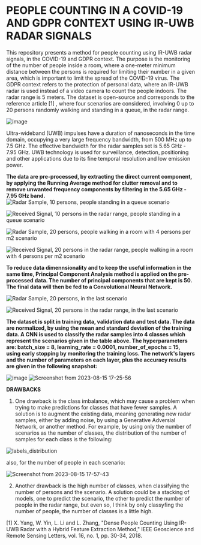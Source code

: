 # PEOPLE COUNTING IN A COVID-19 AND GDPR CONTEXT USING IR-UWB RADAR SIGNALS


This repository presents a method for people counting using IR-UWB radar signals, in the COVID-19 and GDPR context. 
The purpose is the monitoring of the number of people  inside a room, where a one-meter minimum distance between the persons is required for limiting their number in a given area, which is important to limit the spread of the COVID-19 virus. The GDPR context refers to the protection of personal data, where an IR-UWB radar is used instead of a video camera to count the people indoors. The radar range is 5 meters.
The dataset is open-source and corresponds to the reference article [1] , where four scenarios are considered, involving 0 up to 20 persons randomly walking and standing in a queue, in the radar range. 

![image](https://github.com/cristinaa211/People_counting_CNN_UWB/assets/61435903/df374e21-7e99-42e4-b628-80d5b97cb697)

Ultra-wideband (UWB) impulses have a duration of nanoseconds in the time domain, occupying a very large frequency bandwidth, from 500 MHz up to 7.5 GHz.
The effective bandwidth for the radar samples set is 5.65 GHz - 7.95 GHz.
UWB technology is used for surveillance, detection, positioning and other applications due to its fine temporal resolution and low emission power. 

**The data are pre-processed, by extracting the direct current component, by applying the Running Average method for clutter removal and to remove unwanted frequency components by filtering in the 5.65 GHz - 7.95 GHz band.**
![Radar Sample, 10 persons, people standing in a queue scenario](https://github.com/cristinaa211/People_counting_CNN_UWB/assets/61435903/4ffa7e10-acc2-4842-bb7c-5137daa8c10b)

![Received Signal, 10 persons in the radar range, people standing in a queue scenario](https://github.com/cristinaa211/People_counting_CNN_UWB/assets/61435903/e7b6dc47-52be-4199-a995-ebe3768f99ca)

![Radar Sample, 20 persons, people walking in a room with 4 persons per m2 scenario](https://github.com/cristinaa211/People_counting_CNN_UWB/assets/61435903/85d731ec-c60f-424f-ab3e-a27bb0fd4604)

![Received Signal, 20 persons in the radar range, people walking in a room with 4 persons per m2 scenario](https://github.com/cristinaa211/People_counting_CNN_UWB/assets/61435903/dad84559-0f5e-40b0-9a50-a8396d515ace)

**To reduce data dimennsionality and to keep the useful information in the same time, Principal Component Analysis method is applied on the pre-processed data.  The number of principal components that are kept is 50. The final data will then be fed to a Convolutional Neural Network.** 

![Radar Sample, 20 persons, in the last scenario](https://github.com/cristinaa211/People_counting_CNN_UWB/assets/61435903/02b1a34c-dc60-4569-8fdc-4bae5d390b59)

![Received Signal, 20 persons in the radar range, in the last scenario](https://github.com/cristinaa211/People_counting_CNN_UWB/assets/61435903/7de4865c-1f9b-4e29-8cb2-c15bba56fb4f)

**The dataset is split in training data, validation data and test data. The data are normalized, by using the mean and standard deviation of the training data. A CNN is used to classify the radar samples into 4 classes which represent the scenarios given in the table above. The hyperparameters are: batch_size = 8, learning_rate = 0.0001, number_of_epochs = 15, using early stopping by monitoring the training loss. The network's layers and the number of parameters on each layer, plus the accuracy results are given in the following snapshot:**

![image](https://github.com/cristinaa211/People_counting_CNN_UWB/assets/61435903/aab3c140-482a-4297-8563-b68091abc9a4)
![Screenshot from 2023-08-15 17-25-56](https://github.com/cristinaa211/People_counting_CNN_UWB/assets/61435903/5d406076-186f-4003-b9a9-12da6874d0eb)

**DRAWBACKS**

1. One drawback is the class imbalance, which may cause a problem when trying to make predictions for classes that have fewer samples. A solution is to augment the existing data, meaning generating new radar samples, either by adding noise, by using a Generative Adversial Network, or another method. For example, by using only the number of scenarios as the number of classes, the distribution of the number of samples for each class is the following:

![labels_distribution](https://github.com/cristinaa211/People_counting_CNN_UWB/assets/61435903/9a2a2b10-1f4d-42ea-bdf0-ee040e421501)

also, for the number of people in each scenario:

![Screenshot from 2023-08-15 17-57-43](https://github.com/cristinaa211/People_counting_CNN_UWB/assets/61435903/8ead450e-3008-4802-aecd-f121fff1186b)

2. Another drawback is the high number of classes, when classifying the number of persons and the scenario. A solution could be a stacking of models, one to predict the scenario, the other to predict the number of people in the radar range, but even so, I think by only classyfing the number of people, the number of classes is a little high. 


[1] 	X. Yang, W. Yin, L. Li and L. Zhang, "Dense People Counting Using IR-UWB Radar with a Hybrid Feature Extraction Method," IEEE Geoscience and Remote Sensing Letters, vol. 16, no. 1, pp. 30-34, 2018. 





